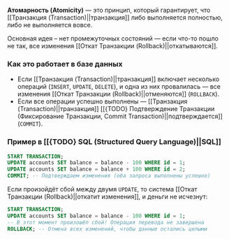 **Атомарность (Atomicity)** — это принцип, который гарантирует, что [[Транзакция (Transaction)||транзакция]] либо выполняется полностью, либо не выполняется вовсе.

Основная идея – нет промежуточных состояний — если что-то пошло не так, все изменения [[Откат Транзакции (Rollback)||откатываются]].


### Как это работает в базе данных

- Если [[Транзакция (Transaction)||транзакция]] включает несколько операций (`INSERT`, `UPDATE`, `DELETE`), и одна из них провалилась — все изменения [[Откат Транзакции (Rollback)||отменяются]] (`ROLLBACK`).
- Если все операции успешно выполнены — [[Транзакция (Transaction)||транзакция]] [[{TODO} Подтверждение Транзакции (Фиксирование Транзакции, Commit Transaction)||подтверждается]] (`COMMIT`).


### Пример в [[{TODO} SQL (Structured Query Language)||SQL]]

```sql
START TRANSACTION;
UPDATE accounts SET balance = balance - 100 WHERE id = 1;
UPDATE accounts SET balance = balance + 100 WHERE id = 2;
COMMIT; -- Подтверждаем изменения (оба запроса выполнены успешно)
```

Если произойдёт сбой между двумя `UPDATE`, то система [[Откат Транзакции (Rollback)||откатит изменения]], и деньги не исчезнут:

```sql
START TRANSACTION;
UPDATE accounts SET balance = balance - 100 WHERE id = 1;
-- В этот момент произошёл сбой! Операция перевода не завершена
ROLLBACK; -- Отмена всех изменений, чтобы данные остались целыми
```